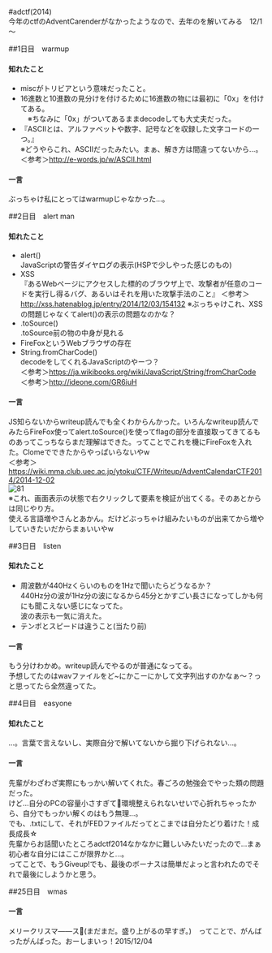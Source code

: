 #adctf(2014)  
今年のctfのAdventCarenderがなかったようなので、去年のを解いてみる　12/1～

##1日目　warmup
#### 知れたこと  
* miscがトリビアという意味だったこと。  
* 16進数と10進数の見分けを付けるために16進数の物には最初に「0x」を付けてある。  
　※ちなみに「0x」がついてあるままdecodeしても大丈夫だった。  
* 『ASCIIとは、アルファベットや数字、記号などを収録した文字コードの一つ。』  
※どうやらこれ、ASCIIだったみたい。まぁ、解き方は間違ってないから…。＜参考＞<http://e-words.jp/w/ASCII.html>  

#### 一言   
ぶっちゃけ私にとってはwarmupじゃなかった…。

##2日目　alert man
#### 知れたこと
* alert()  
JavaScriptの警告ダイヤログの表示(HSPで少しやった感じのもの)
* XSS  
『あるWebページにアクセスした標的のブラウザ上で、攻撃者が任意のコードを実行し得るバグ、あるいはそれを用いた攻撃手法のこと』  ＜参考＞<http://xss.hatenablog.jp/entry/2014/12/03/154132> ※ぶっちゃけこれ、XSSの問題じゃなくてalert()の表示の問題なのかな？  
* .toSource()  
.toSource前の物の中身が見れる  
* FireFoxというWebブラウザの存在
* String.fromCharCode()  
decodeをしてくれるJavaScriptのやーつ？  
＜参考＞<https://ja.wikibooks.org/wiki/JavaScript/String/fromCharCode>  
＜参考＞<http://ideone.com/GR6iuH>

#### 一言
JS知らないからwriteup読んでも全くわからんかった。いろんなwriteup読んでみたらFireFox使ってalert.toSource()を使ってflagの部分を直接取ってきてるものあってこっちならまだ理解はできた。ってことでこれを機にFireFoxを入れた。Clomeでできたからやっぱいらないやw  
＜参考＞<https://wiki.mma.club.uec.ac.jp/ytoku/CTF/Writeup/AdventCalendarCTF2014/2014-12-02>  
![81](https://cloud.githubusercontent.com/assets/14175217/11521914/ceb70528-98f4-11e5-8f1e-5552d37d4a74.png)  
※これ、画面表示の状態で右クリックして要素を検証が出てくる。そのあとからは同じやり方。  
使える言語増やさんとあかん。だけどぶっちゃけ組みたいものが出来てから増やしていきたいだからまぁいいやw

##3日目　listen
#### 知れたこと
* 周波数が440Hzくらいのものを1Hzで聞いたらどうなるか？   
440Hz分の波が1Hz分の波になるから45分とかすごい長さになってしかも何にも聞こえない感じになってた。  
波の表示も一気に消えた。   
* テンポとスピードは違うこと(当たり前)  

#### 一言
もう分けわかめ。writeup読んでやるのが普通になってる。    
予想してたのはwavファイルをど~にかこーにかして文字列出すのかなぁ～？っと思ってたら全然違ってた。  

##4日目　easyone
#### 知れたこと
…。言葉で言えないし、実際自分で解いてないから掘り下げられない…。

#### 一言
先輩がわざわざ実際にもっかい解いてくれた。春ごろの勉強会でやった類の問題だった。  
けど…自分のPCの容量小さすぎて🐧環境整えられないせいで心折れちゃったから、自分でもっかい解くのはもう無理…。  
でも、.txtにして、それがFEDファイルだってとこまでは自分たどり着けた！成長成長☆  
先輩からお話聞いたところadctf2014なかなかに難しいみたいだったので…まぁ初心者な自分にはここが限界かと…。  
ってことで、もうGiveup!でも、最後のボーナスは簡単だよっと言われたのでそれで最後にしようかと思う。

##25日目　wmas
#### 一言
メリークリスマ――ス🎄(まだまだ。盛り上がるの早すぎ。)　ってことで、がんばったがんばった。おーしまいっ！2015/12/04

